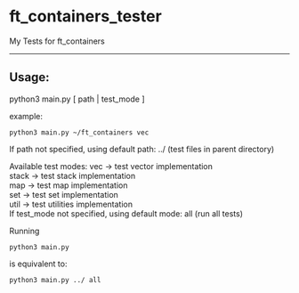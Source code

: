 # ft_containers_tester
My Tests for ft_containers

---
Usage:
---

python3 main.py [ path | test_mode ]

example:
```
python3 main.py ~/ft_containers vec
```
If path not specified, using default path: ../ (test files in parent directory)

Available test modes: 
vec -> test vector implementation  
stack -> test stack implementation  
map -> test map implementation  
set -> test set implementation  
util -> test utilities implementation   
If test_mode not specified, using default mode: all (run all tests)

Running
```
python3 main.py 
```
is equivalent to: 
```
python3 main.py ../ all 
```